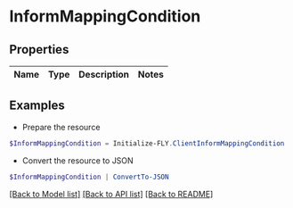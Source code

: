 # InformMappingCondition
## Properties

Name | Type | Description | Notes
------------ | ------------- | ------------- | -------------

## Examples

- Prepare the resource
```powershell
$InformMappingCondition = Initialize-FLY.ClientInformMappingCondition 
```

- Convert the resource to JSON
```powershell
$InformMappingCondition | ConvertTo-JSON
```

[[Back to Model list]](../README.md#documentation-for-models) [[Back to API list]](../README.md#documentation-for-api-endpoints) [[Back to README]](../README.md)

